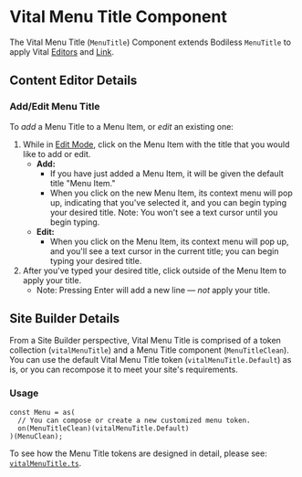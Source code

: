 # Vital Menu Title Component

The Vital Menu Title (`MenuTitle`) Component extends Bodiless `MenuTitle` to apply Vital
[Editors](../VitalEditors/) and [Link](../VitalLink).

## Content Editor Details

### Add/Edit Menu Title

To _add_ a Menu Title to a Menu Item, or _edit_ an existing one:

01. While in [Edit Mode](/ContentEditorUserGuide/#edit-mode), click on the Menu Item with the title
    that you would like to add or edit.
    - **Add:**
      - If you have just added a Menu Item, it will be given the default title "Menu Item."
      - When you click on the new Menu Item, its context menu will pop up, indicating that you've
        selected it, and you can begin typing your desired title. Note: You won't see a text cursor
        until you begin typing.
    - **Edit:**
      - When you click on the Menu Item, its context menu will pop up, and you'll see a text cursor
        in the current title; you can begin typing your desired title.
01. After you've typed your desired title, click outside of the Menu Item to apply your title.
    - Note: Pressing Enter will add a new line — _not_ apply your title.

## Site Builder Details

From a Site Builder perspective, Vital Menu Title is comprised of a token collection
(`vitalMenuTitle`) and a Menu Title component (`MenuTitleClean`). You can use the default Vital Menu
Title token (`vitalMenuTitle.Default`) as is, or you can recompose it to meet your site's
requirements.

### Usage

```tsx
const Menu = as(
  // You can compose or create a new customized menu token.
  on(MenuTitleClean)(vitalMenuTitle.Default)
)(MenuClean);
```

To see how the Menu Title tokens are designed in detail, please see:
[`vitalMenuTitle.ts`](https://github.com/johnsonandjohnson/Bodiless-JS/blob/main/packages/vital-navigation/src/components/MenuTitle/tokens/vitalMenuTitle.ts ':target=_blank').
